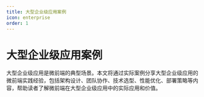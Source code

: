 ```yaml
---
title: 大型企业级应用案例
icon: enterprise
order: 1
---
```


# 大型企业级应用案例

大型企业级应用是微前端的典型场景。本文将通过实际案例分享大型企业级应用的微前端实践经验，包括架构设计、团队协作、技术选型、性能优化、部署策略等内容，帮助读者了解微前端在大型企业级应用中的实际应用和价值。
